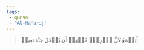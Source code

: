 ```yaml
---
tags: 
 - quran 
 - "Al-Ma'arij"
---
```


> أَيَطۡمَعُ كُلُّ ٱمۡرِيٕٖ مِّنۡهُمۡ أَن يُدۡخَلَ جَنَّةَ نَعِيمٖ
